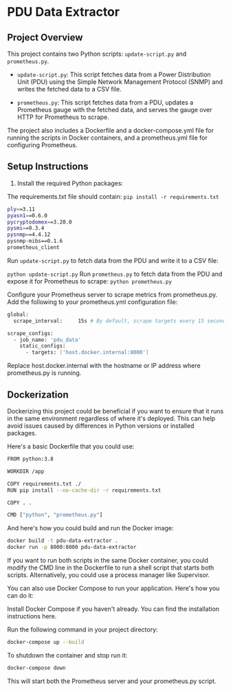 # PDU Data Extractor

## Project Overview

This project contains two Python scripts: `update-script.py` and `prometheus.py`.

- `update-script.py`: This script fetches data from a Power Distribution Unit (PDU) using the Simple Network Management Protocol (SNMP) and writes the fetched data to a CSV file.

- `prometheus.py`: This script fetches data from a PDU, updates a Prometheus gauge with the fetched data, and serves the gauge over HTTP for Prometheus to scrape.

The project also includes a Dockerfile and a docker-compose.yml file for running the scripts in Docker containers, and a prometheus.yml file for configuring Prometheus.

## Setup Instructions

1. Install the required Python packages:

The requirements.txt file should contain:
`pip install -r requirements.txt`

```bash
ply==3.11
pyasn1==0.6.0
pycryptodomex==3.20.0
pysmi==0.3.4
pysnmp==4.4.12
pysnmp-mibs==0.1.6
prometheus_client
```

Run `update-script.py` to fetch data from the PDU and write it to a CSV file:

`python update-script.py`
Run `prometheus.py` to fetch data from the PDU and expose it for Prometheus to scrape:
`python prometheus.py`

Configure your Prometheus server to scrape metrics from prometheus.py. Add the following to your prometheus.yml configuration file:
```bash
global:
  scrape_interval:     15s # By default, scrape targets every 15 seconds.

scrape_configs:
  - job_name: 'pdu_data'
    static_configs:
      - targets: ['host.docker.internal:8000']
```

Replace host.docker.internal with the hostname or IP address where prometheus.py is running.

## Dockerization
Dockerizing this project could be beneficial if you want to ensure that it runs in the same environment regardless of where it's deployed. This can help avoid issues caused by differences in Python versions or installed packages.

Here's a basic Dockerfile that you could use:

```bash
FROM python:3.8

WORKDIR /app

COPY requirements.txt ./
RUN pip install --no-cache-dir -r requirements.txt

COPY . .

CMD ["python", "prometheus.py"]
```

And here's how you could build and run the Docker image:

```bash
docker build -t pdu-data-extractor .
docker run -p 8000:8000 pdu-data-extractor
```

If you want to run both scripts in the same Docker container, you could modify the CMD line in the Dockerfile to run a shell script that starts both scripts. Alternatively, you could use a process manager like Supervisor.

You can also use Docker Compose to run your application. Here's how you can do it:

Install Docker Compose if you haven't already. You can find the installation instructions here.

Run the following command in your project directory:


```bash 
docker-compose up --build
```

To shutdown the container and stop run it:

```bash
docker-compose down
```
This will start both the Prometheus server and your prometheus.py script.

